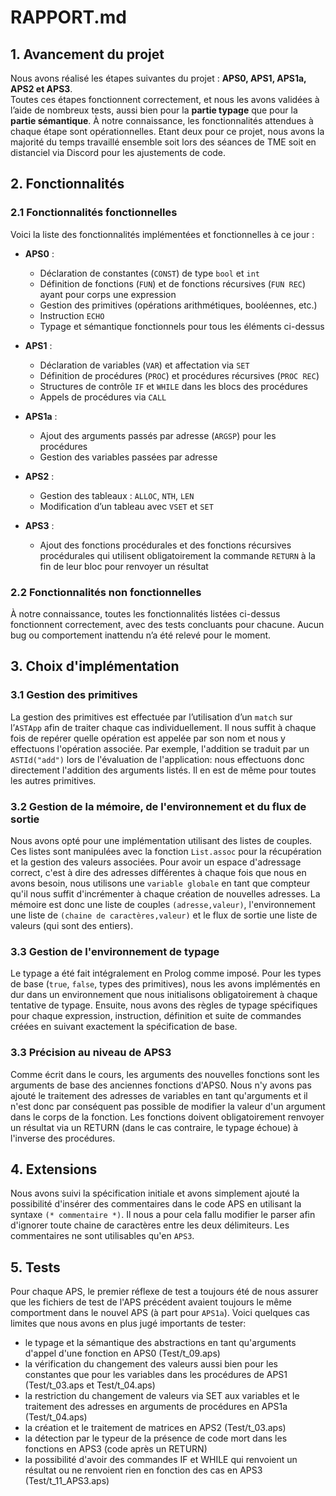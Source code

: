 # RAPPORT.md

## 1. Avancement du projet

Nous avons réalisé les étapes suivantes du projet : **APS0, APS1, APS1a, APS2 et APS3**.  
Toutes ces étapes fonctionnent correctement, et nous les avons validées à l’aide de nombreux tests, aussi bien pour la **partie typage** que pour la **partie sémantique**. À notre connaissance, les fonctionnalités attendues à chaque étape sont opérationnelles. Etant deux pour ce projet, nous avons la majorité du temps travaillé ensemble soit lors des séances de TME soit en distanciel via Discord pour les ajustements de code.

## 2. Fonctionnalités

### 2.1 Fonctionnalités fonctionnelles

Voici la liste des fonctionnalités implémentées et fonctionnelles à ce jour :

- **APS0** :
  - Déclaration de constantes (`CONST`) de type `bool` et `int`
  - Définition de fonctions (`FUN`) et de fonctions récursives (`FUN REC`) ayant pour corps une expression
  - Gestion des primitives (opérations arithmétiques, booléennes, etc.)
  - Instruction `ECHO`
  - Typage et sémantique fonctionnels pour tous les éléments ci-dessus

- **APS1** :
  - Déclaration de variables (`VAR`) et affectation via `SET`
  - Définition de procédures (`PROC`) et procédures récursives (`PROC REC`)
  - Structures de contrôle `IF` et `WHILE` dans les blocs des procédures
  - Appels de procédures via `CALL`

- **APS1a** :
  - Ajout des arguments passés par adresse (`ARGSP`) pour les procédures
  - Gestion des variables passées par adresse

- **APS2** :
  - Gestion des tableaux : `ALLOC`, `NTH`, `LEN`
  - Modification d’un tableau avec `VSET` et `SET`

- **APS3** :
  - Ajout des fonctions procédurales et des fonctions récursives procédurales qui utilisent obligatoirement la commande `RETURN` à la fin de leur bloc pour renvoyer un résultat 

### 2.2 Fonctionnalités non fonctionnelles

À notre connaissance, toutes les fonctionnalités listées ci-dessus fonctionnent correctement, avec des tests concluants pour chacune. Aucun bug ou comportement inattendu n’a été relevé pour le moment.

## 3. Choix d'implémentation

### 3.1 Gestion des primitives
La gestion des primitives est effectuée par l’utilisation d’un `match` sur l’`ASTApp` afin de traiter chaque cas individuellement. Il nous suffit à chaque fois de repérer quelle opération est appelée par son nom et nous y effectuons l'opération associée. Par exemple, l'addition se traduit par un `ASTId("add")` lors de l'évaluation de l'application: nous effectuons donc directement l'addition des arguments listés. Il en est de même pour toutes les autres primitives. 

### 3.2 Gestion de la mémoire, de l'environnement et du flux de sortie
Nous avons opté pour une implémentation utilisant des listes de couples. Ces listes sont manipulées avec la fonction `List.assoc` pour la récupération et la gestion des valeurs associées. Pour avoir un espace d'adressage correct, c'est à dire des adresses différentes à chaque fois que nous en avons besoin, nous utilisons une `variable globale` en tant que compteur qu'il nous suffit d'incrémenter à chaque création de nouvelles adresses. La mémoire est donc une liste de couples `(adresse,valeur)`, l'environnement une liste de `(chaine de caractères,valeur)` et le flux de sortie une liste de valeurs (qui sont des entiers).

### 3.3 Gestion de l'environnement de typage
Le typage a été fait intégralement en Prolog comme imposé. Pour les types de base (`true`, `false`, types des primitives), nous les avons implémentés en dur dans un environnement que nous initialisons obligatoirement à chaque tentative de typage. Ensuite, nous avons des règles de typage spécifiques pour chaque expression, instruction, définition et suite de commandes créées en suivant exactement la spécification de base.

### 3.3 Précision au niveau de APS3
Comme écrit dans le cours, les arguments des nouvelles fonctions sont les arguments de base des anciennes fonctions d'APS0. Nous n'y avons pas ajouté le traitement des adresses de variables en tant qu'arguments et il n'est donc par conséquent pas possible de modifier la valeur d'un argument dans le corps de la fonction. Les fonctions doivent obligatoirement renvoyer un résultat via un RETURN (dans le cas contraire, le typage échoue) à l'inverse des procédures.

## 4. Extensions

Nous avons suivi la spécification initiale et avons simplement ajouté la possibilité d'insérer des commentaires dans le code APS en utilisant la syntaxe `(* commentaire *)`. Il nous a pour cela fallu modifier le parser afin d'ignorer toute chaine de caractères entre les deux délimiteurs. Les commentaires ne sont utilisables qu'en `APS3`.

## 5. Tests

Pour chaque APS, le premier réflexe de test a toujours été de nous assurer que les fichiers de test de l'APS précédent avaient toujours le même comportment dans le nouvel APS (à part pour `APS1a`). Voici quelques cas limites que nous avons en plus jugé importants de tester:

- le typage et la sémantique des abstractions en tant qu'arguments d'appel d'une fonction en APS0 (Test/t_09.aps)
- la vérification du changement des valeurs aussi bien pour les constantes que pour les variables dans les procédures de APS1 (Test/t_03.aps et Test/t_04.aps)
- la restriction du changement de valeurs via SET aux variables et le traitement des adresses en arguments de procédures en APS1a (Test/t_04.aps)
- la création et le traitement de matrices en APS2 (Test/t_03.aps)
- la détection par le typeur de la présence de code mort dans les fonctions en APS3 (code après un RETURN)
- la possibilité d'avoir des commandes IF et WHILE qui renvoient un résultat ou ne renvoient rien en fonction des cas en APS3 (Test/t_11_APS3.aps)



